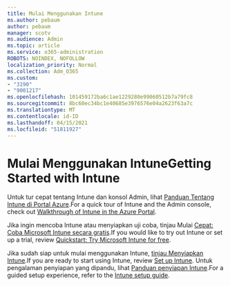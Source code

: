 ```yaml
---
title: Mulai Menggunakan Intune
ms.author: pebaum
author: pebaum
manager: scotv
ms.audience: Admin
ms.topic: article
ms.service: o365-administration
ROBOTS: NOINDEX, NOFOLLOW
localization_priority: Normal
ms.collection: Adm_O365
ms.custom:
- "3190"
- "9001217"
ms.openlocfilehash: 101459172ba6c1ae1229280e99060512b7a79fc8
ms.sourcegitcommit: 8bc60ec34bc1e40685e3976576e04a2623f63a7c
ms.translationtype: MT
ms.contentlocale: id-ID
ms.lasthandoff: 04/15/2021
ms.locfileid: "51811927"
---
```

# <a name="getting-started-with-intune"></a><span data-ttu-id="02d78-102">Mulai Menggunakan Intune</span><span class="sxs-lookup"><span data-stu-id="02d78-102">Getting Started with Intune</span></span>

<span data-ttu-id="02d78-103">Untuk tur cepat tentang Intune dan konsol Admin, lihat [Panduan Tentang Intune di Portal Azure](https://docs.microsoft.com/mem/intune/fundamentals/tutorial-walkthrough-endpoint-manager).</span><span class="sxs-lookup"><span data-stu-id="02d78-103">For a quick tour of Intune and the Admin console, check out [Walkthrough of Intune in the Azure Portal](https://docs.microsoft.com/mem/intune/fundamentals/tutorial-walkthrough-endpoint-manager).</span></span>

<span data-ttu-id="02d78-104">Jika ingin mencoba Intune atau menyiapkan uji coba, tinjau Mulai [Cepat: Coba Microsoft Intune secara gratis](https://docs.microsoft.com/intune/fundamentals/free-trial-sign-up).</span><span class="sxs-lookup"><span data-stu-id="02d78-104">If you would like to try out Intune or set up a trial, review [Quickstart: Try Microsoft Intune for free](https://docs.microsoft.com/intune/fundamentals/free-trial-sign-up).</span></span>

<span data-ttu-id="02d78-105">Jika sudah siap untuk mulai menggunakan Intune, [tinjau Menyiapkan Intune](https://docs.microsoft.com/mem/intune/fundamentals/setup-steps).</span><span class="sxs-lookup"><span data-stu-id="02d78-105">If you are ready to start using Intune, review [Set up Intune](https://docs.microsoft.com/mem/intune/fundamentals/setup-steps).</span></span> <span data-ttu-id="02d78-106">Untuk pengalaman penyiapan yang dipandu, lihat [Panduan penyiapan Intune](https://admin.microsoft.com/AdminPortal/Home?ref=/modernonboarding/intunesetupguide).</span><span class="sxs-lookup"><span data-stu-id="02d78-106">For a guided setup experience, refer to the [Intune setup guide](https://admin.microsoft.com/AdminPortal/Home?ref=/modernonboarding/intunesetupguide).</span></span>